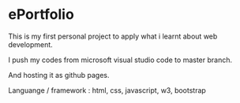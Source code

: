 # ePortfolio

This is my first personal project to apply what i learnt about web development.

I push my codes from microsoft visual studio code to master branch.

And hosting it as github pages.

Languange / framework : html, css, javascript, w3, bootstrap
